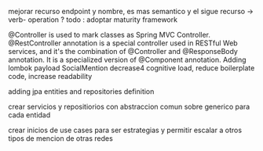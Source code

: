 mejorar recurso endpoint y nombre, es mas semantico y el sigue recurso -> verb- operation ?
todo : 
adoptar maturity framework

@Controller is used to mark classes as Spring MVC Controller. @RestController annotation is a special controller used in RESTful Web services, and it's the combination of @Controller and @ResponseBody annotation. It is a specialized version of @Component annotation.
Adding lombok payload SocialMention decrease4 cognitive load, reduce boilerplate code, increase readability


adding jpa entities and repositories definition

crear servicios y repositiorios con abstraccion comun sobre generico para cada entidad

crear inicios de use cases para ser estrategias y permitir escalar a
otros tipos de mencion de otras redes